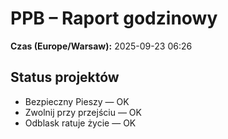 # PPB – Raport godzinowy
**Czas (Europe/Warsaw):** 2025-09-23 06:26

## Status projektów
- Bezpieczny Pieszy — OK
- Zwolnij przy przejściu — OK
- Odblask ratuje życie — OK

